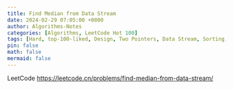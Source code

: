 ```yaml
---
title: Find Median from Data Stream
date: 2024-02-29 07:05:00 +0800
author: Algorithms-Notes
categories: [Algorithms, LeetCode Hot 100]
tags: [Hard, top-100-liked, Design, Two Pointers, Data Stream, Sorting, Heap]
pin: false
math: false
mermaid: false
---
```


LeetCode <https://leetcode.cn/problems/find-median-from-data-stream/>